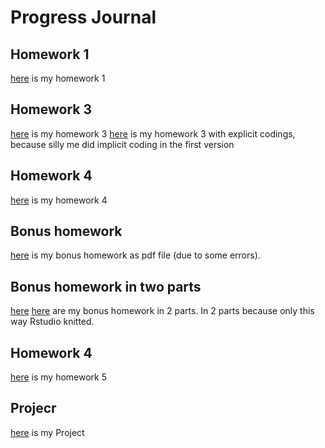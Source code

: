 # Progress Journal
## Homework 1

[here](files/hw1.html) is my homework 1

## Homework 3

[here](files/hw3.html) is my homework 3
[here](files/hw3_sillyme.html) is my homework 3 with explicit codings, because silly me did implicit coding in the first version

## Homework 4

[here](files/homework4.html) is my homework 4

## Bonus homework

[here](files/bonus.pdf) is my bonus homework as pdf file (due to some errors).

## Bonus homework in two parts

[here](files/bonus1.html)
[here](files/bonus2.html) are my bonus homework in 2 parts. In 2 parts because only this way Rstudio knitted.

## Homework 4

[here](files/homework5.html) is my homework 5

## Projecr

[here](files/final_project.html) is my Project